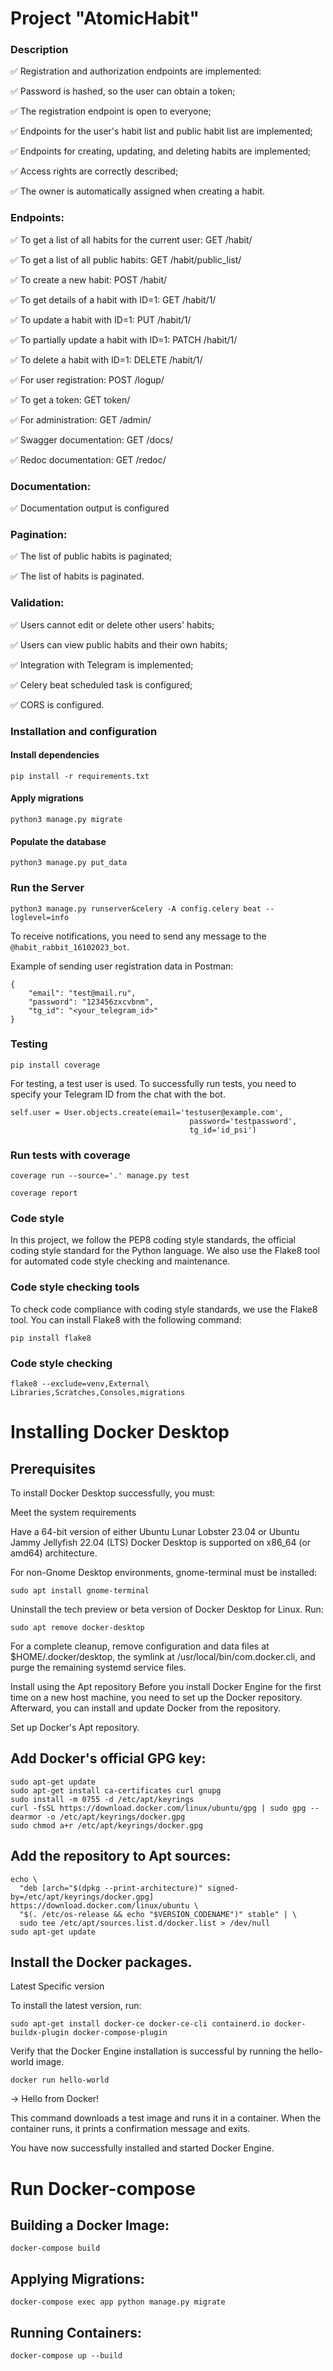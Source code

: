 # Project "AtomicHabit"

### Description

✅ Registration and authorization endpoints are implemented:

✅ Password is hashed, so the user can obtain a token;

✅ The registration endpoint is open to everyone;

✅ Endpoints for the user's habit list and public habit list are implemented;

✅ Endpoints for creating, updating, and deleting habits are implemented;

✅ Access rights are correctly described;

✅ The owner is automatically assigned when creating a habit.

### Endpoints:

✅ To get a list of all habits for the current user: GET /habit/

✅ To get a list of all public habits: GET /habit/public_list/

✅ To create a new habit: POST /habit/

✅ To get details of a habit with ID=1: GET /habit/1/

✅ To update a habit with ID=1: PUT /habit/1/

✅ To partially update a habit with ID=1: PATCH /habit/1/

✅ To delete a habit with ID=1: DELETE /habit/1/

✅ For user registration: POST /logup/

✅ To get a token: GET token/

✅ For administration: GET /admin/

✅ Swagger documentation: GET /docs/

✅ Redoc documentation: GET /redoc/

### Documentation:

✅ Documentation output is configured

### Pagination:

✅ The list of public habits is paginated;

✅ The list of habits is paginated.

### Validation:

✅ Users cannot edit or delete other users' habits;

✅ Users can view public habits and their own habits;

✅ Integration with Telegram is implemented;

✅ Celery beat scheduled task is configured;

✅ CORS is configured.

### Installation and configuration

#### Install dependencies

```shell
pip install -r requirements.txt
```

#### Apply migrations

```shell
python3 manage.py migrate
```

#### Populate the database

```shell
python3 manage.py put_data
```

### Run the Server

```shell
python3 manage.py runserver&celery -A config.celery beat --loglevel=info
```

To receive notifications, you need to send any message to the ```@habit_rabbit_16102023_bot```.

Example of sending user registration data in Postman:

```shell
{
    "email": "test@mail.ru",
    "password": "123456zxcvbnm",
    "tg_id": "<your_telegram_id>"
}
```

### Testing

```shell
pip install coverage
```

For testing, a test user is used. To successfully run tests, you need to specify your Telegram
ID from the chat with the bot.

```shell
self.user = User.objects.create(email='testuser@example.com',
                                        password='testpassword',
                                        tg_id='id_psi')
```

### Run tests with coverage

```shell
coverage run --source='.' manage.py test
```

```shell
coverage report
```

### Code style

In this project, we follow the PEP8 coding style standards, the official coding style standard for the Python language.
We also
use the Flake8 tool for automated code style checking and maintenance.

### Code style checking tools

To check code compliance with coding style standards, we use the Flake8 tool. You can install
Flake8 with the following command:

```shell
pip install flake8
```

### Code style checking

```shell
flake8 --exclude=venv,External\ Libraries,Scratches,Consoles,migrations
```

# Installing Docker Desktop

## Prerequisites

To install Docker Desktop successfully, you must:

Meet the system requirements

Have a 64-bit version of either Ubuntu Lunar Lobster 23.04 or Ubuntu Jammy Jellyfish 22.04 (LTS) Docker Desktop is
supported on x86_64 (or amd64) architecture.

For non-Gnome Desktop environments, gnome-terminal must be installed:

```shell
sudo apt install gnome-terminal
```

Uninstall the tech preview or beta version of Docker Desktop for Linux. Run:

```shell
sudo apt remove docker-desktop
```

For a complete cleanup, remove configuration and data files at $HOME/.docker/desktop, the symlink at
/usr/local/bin/com.docker.cli, and purge the remaining systemd service files.

Install using the Apt repository
Before you install Docker Engine for the first time on a new host machine, you need to set up the Docker repository.
Afterward, you can install and update Docker from the repository.

Set up Docker's Apt repository.

## Add Docker's official GPG key:

```shell
sudo apt-get update
sudo apt-get install ca-certificates curl gnupg
sudo install -m 0755 -d /etc/apt/keyrings
curl -fsSL https://download.docker.com/linux/ubuntu/gpg | sudo gpg --dearmor -o /etc/apt/keyrings/docker.gpg
sudo chmod a+r /etc/apt/keyrings/docker.gpg
```

## Add the repository to Apt sources:

```shell
echo \
  "deb [arch="$(dpkg --print-architecture)" signed-by=/etc/apt/keyrings/docker.gpg] https://download.docker.com/linux/ubuntu \
  "$(. /etc/os-release && echo "$VERSION_CODENAME")" stable" | \
  sudo tee /etc/apt/sources.list.d/docker.list > /dev/null
sudo apt-get update
```

## Install the Docker packages.

Latest Specific version

To install the latest version, run:

```shell
sudo apt-get install docker-ce docker-ce-cli containerd.io docker-buildx-plugin docker-compose-plugin
```

Verify that the Docker Engine installation is successful by running the hello-world image.

```shell
docker run hello-world
```

-> Hello from Docker!

This command downloads a test image and runs it in a container. When the container runs, it prints a confirmation
message and exits.

You have now successfully installed and started Docker Engine.

# Run Docker-compose
## Building a Docker Image:
```shell
docker-compose build
```

## Applying Migrations:
```shell
docker-compose exec app python manage.py migrate
```

## Running Containers:
```shell
docker-compose up --build
```
